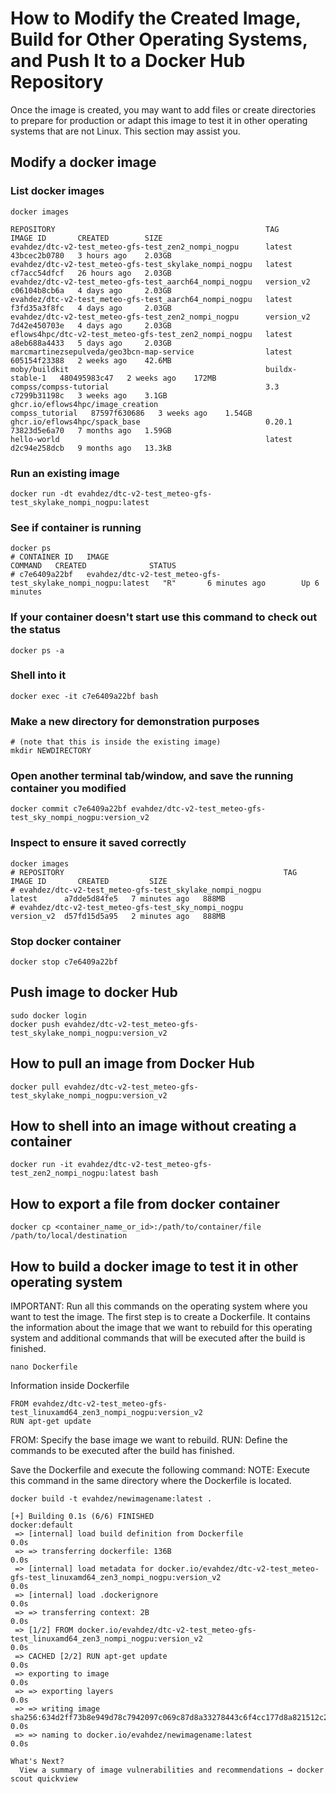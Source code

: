 # How to Modify the Created Image, Build for Other Operating Systems, and Push It to a Docker Hub Repository

Once the image is created, you may want to add files or create directories to prepare for production or adapt this image to test it in other operating systems that are not Linux. This section may assist you.

## Modify a docker image 

### List docker images
```
docker images

REPOSITORY                                               TAG               IMAGE ID       CREATED        SIZE
evahdez/dtc-v2-test_meteo-gfs-test_zen2_nompi_nogpu      latest            43bcec2b0780   3 hours ago    2.03GB
evahdez/dtc-v2-test_meteo-gfs-test_skylake_nompi_nogpu   latest            cf7acc54dfcf   26 hours ago   2.03GB
evahdez/dtc-v2-test_meteo-gfs-test_aarch64_nompi_nogpu   version_v2        c06104b8cb6a   4 days ago     2.03GB
evahdez/dtc-v2-test_meteo-gfs-test_aarch64_nompi_nogpu   latest            f3fd35a3f8fc   4 days ago     2.03GB
evahdez/dtc-v2-test_meteo-gfs-test_zen2_nompi_nogpu      version_v2        7d42e450703e   4 days ago     2.03GB
eflows4hpc/dtc-v2-test_meteo-gfs-test_zen2_nompi_nogpu   latest            a8eb688a4433   5 days ago     2.03GB
marcmartinezsepulveda/geo3bcn-map-service                latest            605154f23388   2 weeks ago    42.6MB
moby/buildkit                                            buildx-stable-1   480495983c47   2 weeks ago    172MB
compss/compss-tutorial                                   3.3               c7299b31198c   3 weeks ago    3.1GB
ghcr.io/eflows4hpc/image_creation                        compss_tutorial   87597f630686   3 weeks ago    1.54GB
ghcr.io/eflows4hpc/spack_base                            0.20.1            73823d5e6a70   7 months ago   1.59GB
hello-world                                              latest            d2c94e258dcb   9 months ago   13.3kB

```
### Run an existing image
```
docker run -dt evahdez/dtc-v2-test_meteo-gfs-test_skylake_nompi_nogpu:latest
```
### See if container is running
```
docker ps
# CONTAINER ID   IMAGE                                                           COMMAND   CREATED              STATUS              
# c7e6409a22bf   evahdez/dtc-v2-test_meteo-gfs-test_skylake_nompi_nogpu:latest   "R"       6 minutes ago        Up 6 minutes
```
### If your container doesn't start use this command to check out the status
```
docker ps -a
```
### Shell into it
```
docker exec -it c7e6409a22bf bash
```
### Make a new directory for demonstration purposes
```
# (note that this is inside the existing image)
mkdir NEWDIRECTORY
```
### Open another terminal tab/window, and save the running container you modified
```
docker commit c7e6409a22bf evahdez/dtc-v2-test_meteo-gfs-test_sky_nompi_nogpu:version_v2
```
### Inspect to ensure it saved correctly
```
docker images
# REPOSITORY                                                 TAG         IMAGE ID       CREATED         SIZE
# evahdez/dtc-v2-test_meteo-gfs-test_skylake_nompi_nogpu         latest      a7dde5d84fe5   7 minutes ago   888MB
# evahdez/dtc-v2-test_meteo-gfs-test_sky_nompi_nogpu         version_v2  d57fd15d5a95   2 minutes ago   888MB
```
### Stop docker container
```
docker stop c7e6409a22bf
```
## Push image to docker Hub
```
sudo docker login
docker push evahdez/dtc-v2-test_meteo-gfs-test_skylake_nompi_nogpu:version_v2
```
## How to pull an image from Docker Hub
```
docker pull evahdez/dtc-v2-test_meteo-gfs-test_skylake_nompi_nogpu:version_v2
```
## How to shell into an image without creating a container
```
docker run -it evahdez/dtc-v2-test_meteo-gfs-test_zen2_nompi_nogpu:latest bash
```
## How to export a file from docker container
```
docker cp <container_name_or_id>:/path/to/container/file /path/to/local/destination
```
## How to build a docker image to test it in other operating system
IMPORTANT: Run all this commands on the operating system where you want to test the image.
The first step is to create a Dockerfile. It contains the information about the image that we want to rebuild for this operating system and additional commands that will be executed after the build is finished.
```
nano Dockerfile
```
Information inside Dockerfile
```
FROM evahdez/dtc-v2-test_meteo-gfs-test_linuxamd64_zen3_nompi_nogpu:version_v2
RUN apt-get update
```
FROM: Specify the base image we want to rebuild.
RUN: Define the commands to be executed after the build has finished.

Save the Dockerfile and execute the following command:
NOTE: Execute this command in the same directory where the Dockerfile is located.
```
docker build -t evahdez/newimagename:latest .

[+] Building 0.1s (6/6) FINISHED                                                                                                                                                               docker:default
 => [internal] load build definition from Dockerfile                                                                                                                                                     0.0s
 => => transferring dockerfile: 136B                                                                                                                                                                     0.0s
 => [internal] load metadata for docker.io/evahdez/dtc-v2-test_meteo-gfs-test_linuxamd64_zen3_nompi_nogpu:version_v2                                                                                     0.0s
 => [internal] load .dockerignore                                                                                                                                                                        0.0s
 => => transferring context: 2B                                                                                                                                                                          0.0s
 => [1/2] FROM docker.io/evahdez/dtc-v2-test_meteo-gfs-test_linuxamd64_zen3_nompi_nogpu:version_v2                                                                                                       0.0s
 => CACHED [2/2] RUN apt-get update                                                                                                                                                                      0.0s
 => exporting to image                                                                                                                                                                                   0.0s
 => => exporting layers                                                                                                                                                                                  0.0s
 => => writing image sha256:634d2ff73b8e949d78c7942097c069c87d8a33278443c6f4cc177d8a821512c2                                                                                                             0.0s
 => => naming to docker.io/evahdez/newimagename:latest                                                                                                                                                   0.0s

What's Next?
  View a summary of image vulnerabilities and recommendations → docker scout quickview

```





